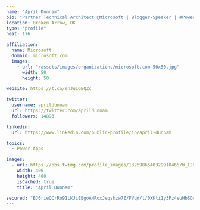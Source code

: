 ```yaml
---
name: "April Dunnam"
bio: "Partner Technical Architect @Microsoft | Blogger-Speaker | #PowerApps, #PowerAutomate, #Office365, #SharePoint | #WIT | #Karaoke Queen"
location: Broken Arrow, OK
type: "profile"
heat: 176

affiliation:
  name: Microsoft
  domain: microsoft.com
  images:
    - url: "/assets/images/organizations/microsoft.com-50x50.jpg"
      width: 50
      height: 50

website: https://t.co/enJuiGEQZc

twitter:
  username: aprildunnam
  url: https://twitter.com/aprildunnam
  followers: 14893

linkedin:
  url: https://www.linkedin.com/public-profile/in/april-dunnam

topics:
  - Power Apps

images:
  - url: https://pbs.twimg.com/profile_images/1326986540329918465/W_IJ6Ih2_400x400.jpg
    width: 400
    height: 400
    isCached: true
    title: "April Dunnam"

secured: "BJ6rieQCrRo91LKJiEEgoAHRoxJeqshzw7Z/FVqY/l/0XKti1y3Pz4euHbSGn6rxzJwCLWZCWhGtdtxuHcG1FN5WZF90ciaPXDaaT+rRmMwgtzRXT27HkTctNAJItkVzn/Xa2zQ9s7ApNXDvN9fbk2EGOqZI1Cxfx731sbjly00CXqpFU1XJmUr68Iv4dqHJUI5lqrGGQy1d5Ep4kslOJzyZbSefn/ykUo4FAt9zLkjv/tj1qcLOEqN1G9JnrguW1i9PAFaH2OF0JO6l2jbXABMceQl+9BbazSckhDzgeWF3XQoIqWwOO1wtLkqVmc50uB1l1e6XqRxE0VGRO4x3wmnuVTjk6u0r14fhR7jn4+qC3cAIPMNQS2xHl+Efig9FJNn00VRPyp6awS+7FzWtVVR45GuzCI76URQ5wTjIzIQ=;WMcw3OUyfQz9EQezv0R/7g=="
---
```


